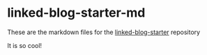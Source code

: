 # linked-blog-starter-md
These are the markdown files for the [linked-blog-starter](https://github.com/matthewwong525/linked-blog-starter) repository

It is so cool!

